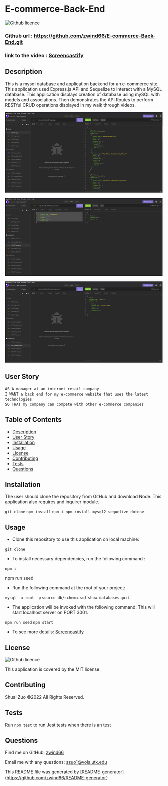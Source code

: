 # E-commerce-Back-End

![Github licence](http://img.shields.io/badge/license-MIT-blue.svg)


### Github url : <https://github.com/zwind66/E-commerce-Back-End.git>

### link to the video : [Screencastify](https://drive.google.com/file/d/1oi_GxWCvfIKpnQhdlFq5aZu1uVsNShr3/view)

## Description

This is a mysql database and application backend for an e-commerce site. This application used Express.js API and Sequelize to interact with a MySQL database. This application displays creation of database using mySQL with models and associations. Then demonstrates the API Routes to perform RESTful CRUD operations displayed in my walk through videos.

![Img for the application](/assets/1.png)

![Img for the application](/assets/2.png)

![Img for the application](/assets/3.png)

## User Story

    AS A manager at an internet retail company
    I WANT a back end for my e-commerce website that uses the latest technologies
    SO THAT my company can compete with other e-commerce companies

## Table of Contents

- [Description](#description)
- [User Story](#user-story)
- [Installation](#installation)
- [Usage](#usage)
- [License](#license)
- [Contributing](#contributing)
- [Tests](#tests)
- [Questions](#questions)


## Installation

The user should clone the repository from GitHub and download Node. This application also requires  and inquirer module.

`git clone`   `npm install`   `npm i npm install mysql2 sequelize dotenv`

## Usage

* Clone this repository to use this application on local machine:

`git clone`

* To install necessary dependencies, run the following command :

`npm i`

npm run seed

* Run the following command at the root of your project:

`mysql -u root -p` `source db/schema.sql` `show databases` `quit`

* The application will be invoked with the following command: This will start localhost server on PORT 3001.


`npm run seed`  `npm start`

* To see more details: [Screencastify](https://drive.google.com/file/d/1oi_GxWCvfIKpnQhdlFq5aZu1uVsNShr3/view)


## License

![Github licence](http://img.shields.io/badge/license-MIT-blue.svg)

This application is covered by the MIT license.

## Contributing

Shuai Zuo ©2022 All Rights Reserved.

## Tests

Run `npm test` to run Jest tests when there is an test

## Questions

Find me on GitHub: [zwind66](https://github.com/zwind66)

Email me with any questions: szuo1@vols.utk.edu

This README file was generated by [README-generator](<https://github.com/zwind66/README-generator>）